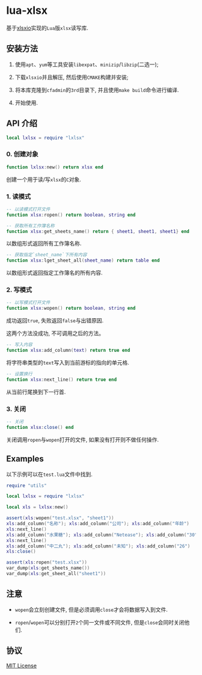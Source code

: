 # lua-xlsx

  基于[xlsxio](https://github.com/brechtsanders/xlsxio)实现的`Lua`版`xlsx`读写库.

## 安装方法

  1. 使用`apt`、`yum`等工具安装`libexpat`、`minizip`/`libzip`(二选一);

  2. 下载`xlsxio`并且解压, 然后使用`CMAKE`构建并安装;

  3. 将本库克隆到`cfadmin`的`3rd`目录下, 并且使用`make build`命令进行编译.

  4. 开始使用.

## API 介绍

  ```lua
  local lxlsx = require "lxlsx"
  ```

### 0. 创建对象

```lua
function lxlsx:new() return xlsx end
```

  创建一个用于读/写`xlsx`的`C`对象.

### 1. 读模式

```lua
-- 以读模式打开文件
function xlsx:ropen() return boolean, string end
```

```lua
-- 获取所有工作簿名称
function xlsx:get_sheets_name() return { sheet1, sheet1, sheet1} end
```

  以数组形式返回所有工作簿名称.

```lua
-- 获取指定`sheet_name`下所有内容
function xlsx:lget_sheet_all(sheet_name) return table end
```

  以数组形式返回指定工作簿名的所有内容.

### 2. 写模式
```lua
-- 以写模式打开文件
function xlsx:wopen() return boolean, string end
```

  成功返回`true`, 失败返回`false`与出错原因.

  这两个方法没成功, 不可调用之后的方法。

```lua
-- 写入内容
function xlsx:add_column(text) return true end
```

  将字符串类型的`text`写入到当前游标的指向的单元格.

```lua
-- 设置换行
function xlsx:next_line() return true end
```

  从当前行尾换到下一行首.


### 3. 关闭

```lua
-- 关闭
function xlsx:close() end
```

  关闭调用`ropen`与`wopen`打开的文件, 如果没有打开则不做任何操作.

## Examples

  以下示例可以在`test.lua`文件中找到.

```lua
require "utils"

local lxlsx = require "lxlsx"

local xls = lxlsx:new()

assert(xls:wopen("test.xlsx", "sheet1"))
xls:add_column("名称"); xls:add_column("公司"); xls:add_column("年龄")
xls:next_line()
xls:add_column("水果糖"); xls:add_column("Netease"); xls:add_column("30")
xls:next_line()
xls:add_column("中二丸"); xls:add_column("未知"); xls:add_column("26")
xls:close()

assert(xls:ropen("test.xlsx"))
var_dump(xls:get_sheets_name())
var_dump(xls:get_sheet_all("sheet1"))
```

## 注意

  * `wopen`会立刻创建文件, 但是必须调用`close`才会将数据写入到文件.

  * `ropen`/`wopen`可以分别打开`2`个同一文件或不同文件, 但是`close`会同时关闭他们.

## 协议

  [MIT License](https://github.com/CandyMi/lua-xlsx/blob/master/LICENSE)